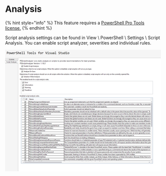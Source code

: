 # Analysis

{% hint style="info" %}
This feature requires a [PowerShell Pro Tools license.](https://ironmansoftware.com/powershell-pro-tools)&#x20;
{% endhint %}

Script analysis settings can be found in View \ PowerShell \ Settings \ Script Analysis. You can enable script analyzer, severities and individual rules.

![](<../../.gitbook/assets/image (82) (1) (1).png>)
